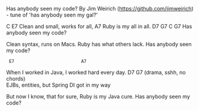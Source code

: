 Has anybody seen my code?
By Jim Weirich (https://github.com/jimweirich) - tune of 'has anybody seen my gal?'

C                E7
Clean and small, works for all,
A7
Ruby is my all in all.
    D7      G7      C     G7
Has anybody seen my code?

Clean syntax, runs on Macs.
Ruby has what others lack.
Has anybody seen my code?

     E7                         A7
When I worked in Java, I worked hard every day.
D7                  G7   (drama, sshh, no chords)                
EJBs, entities, but Spring DI got in my way

But now I know, that for sure,
Ruby is my Java cure.
Has anybody seen my code?
